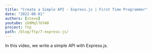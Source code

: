 ```yaml
---
title: "Create a Simple API - Express.js | First Time Programmer"
date: "2022-08-01"
authors: [steve]
youtube: iG0Mql7UYA0
project: ftp
path: /blog/ftp/7-express-js/
---
```


<YouTubePlayer youtubeLink={frontmatter.youtube} />

In this video, we write a simple API with Express.js.